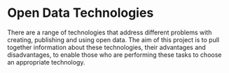 # Open Data Technologies #

There are a range of technologies that address different problems with creating, publishing and using open data. The aim of this project is to pull together information about these technologies, their advantages and disadvantages, to enable those who are performing these tasks to choose an appropriate technology.
